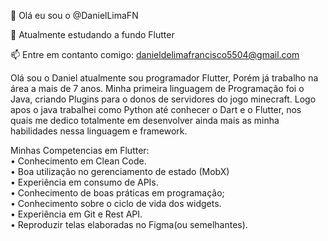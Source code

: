 <p class="has-line-data" data-line-start="0" data-line-end="1">👋 Olá eu sou o @DanielLimaFN</p>
<p class="has-line-data" data-line-start="2" data-line-end="3">🌱 Atualmente estudando a fundo Flutter</p>
<p class="has-line-data" data-line-start="4" data-line-end="5">📫 Entre em contanto comigo: <a href="mailto:danieldelimafrancisco5504@gmail.com">danieldelimafrancisco5504@gmail.com</a></p>
<p class="has-line-data" data-line-start="6" data-line-end="7">Olá sou o Daniel atualmente sou programador Flutter, Porém já trabalho na área a mais de 7 anos. Minha primeira linguagem de Programação foi o Java, criando Plugins para o donos de servidores do jogo minecraft. Logo apos o java trabalhei como Python até conhecer o Dart e o Flutter, nos quais me dedico totalmente em desenvolver ainda mais as minha habilidades nessa linguagem e framework.</p>
<p class="has-line-data" data-line-start="8" data-line-end="18">Minhas Competencias em Flutter:

<br>
•  Conhecimento em Clean Code.<br>
•  Boa utilização no gerenciamento de estado (MobX)<br>
•  Experiência em consumo de APIs.<br>
•  Conhecimento de boas práticas em programação;<br>
•  Conhecimento sobre o ciclo de vida dos widgets.<br>
•  Experiência em Git e Rest API.<br>
•  Reproduzir telas elaboradas no Figma(ou semelhantes).</p>
